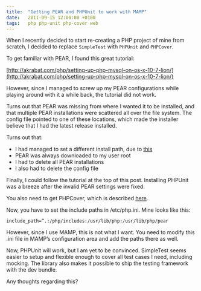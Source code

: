 ```yaml
---
title:  "Getting PEAR and PHPUnit to work with MAMP"
date:   2011-09-15 12:00:00 +0100
tags: 	php php-unit php-cover web
---
```



When I recently decided to start re-creating a PHP project of mine from scratch,
I decided to replace `SimpleTest` with `PHPUnit` and `PHPCover`.

To get familiar with PEAR, I found this great tutorial:

[http://akrabat.com/php/setting-up-php-mysql-on-os-x-10-7-lion/](http://akrabat.com/php/setting-up-php-mysql-on-os-x-10-7-lion/)

However, since I managed to screw up my PEAR configurations while playing around
with it a while back, the tutorial did not work.

Turns out that PEAR was missing from where I wanted it to be installed, and that
multiple PEAR installations were scattered all over the file system. The config
file pointed to one of these locations, which made the installer believe that I
had the latest release installed.

Turns out that:

- I had managed to set a different install path, due to [this](http://www.reddit.com/r/PHP/comments/iyu3f/pearpecl_is_missing_from_osx_lion_heres_how_to/)
- PEAR was always downloaded to my user root
- I had to delete all PEAR installations
- I also had to delete the config file

Finally, I could follow the tutorial at the top of this post. Installing PHPUnit
was a breeze after the invalid PEAR settings were fixed.

You also need to get PHPCover, which is described [here](https://github.com/sebastianbergmann/phpunit/).

Now, you have to set the include paths in /etc/php.ini. Mine looks like this:

    include_path=”.:/php/includes:/usr/lib/php:/usr/lib/php/pear

However, since I use MAMP, this is not what I want. You need to modify this .ini
file in MAMP’s configuration area and add the paths there as well.

Now, PHPUnit will work, but I am yet to be convinced. SimpleTest seems easier to
setup and flexible enough to cover all test cases I need, including mocking. The
library also makes it possible to ship the testing framework with the dev bundle.

Any thoughts regarding this?

